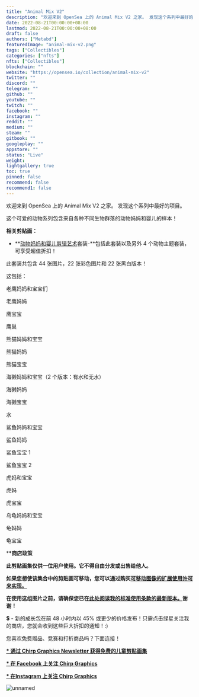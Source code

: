 ```yaml
---
title: "Animal Mix V2"
description: "欢迎来到 OpenSea 上的 Animal Mix V2 之家。 发现这个系列中最好的项目。"
date: 2022-08-21T00:00:00+08:00
lastmod: 2022-08-21T00:00:00+08:00
draft: false
authors: ["Metabd"]
featuredImage: "animal-mix-v2.png"
tags: ["Collectibles"]
categories: ["nfts"]
nfts: ["Collectibles"]
blockchain: ""
website: "https://opensea.io/collection/animal-mix-v2"
twitter: ""
discord: ""
telegram: ""
github: ""
youtube: ""
twitch: ""
facebook: ""
instagram: ""
reddit: ""
medium: ""
steam: ""
gitbook: ""
googleplay: ""
appstore: ""
status: "Live"
weight: 
lightgallery: true
toc: true
pinned: false
recommend: false
recommend1: false
---
```

欢迎来到 OpenSea 上的 Animal Mix V2 之家。 发现这个系列中最好的项目。

这个可爱的动物系列包含来自各种不同生物群落的动物妈妈和婴儿的样本！

**相关剪贴画：**

- **[动物妈妈和婴儿剪辑艺术](https://www.teacherspayteachers.com/Product/50-OFF-Animal-Moms-and-Babies-Clip-Art-Bundle-Chirp-Graphics-6356006)套装-**包括此套装以及另外 4 个动物主题套装，可享受超值折扣！

此套装共包含 44 张图片，22 张彩色图片和 22 张黑白版本！

这包括：

老鹰妈妈和宝宝们

老鹰妈妈

鹰宝宝

鹰巢

熊猫妈妈和宝宝

熊猫妈妈

熊猫宝宝

海獭妈妈和宝宝（2 个版本：有水和无水）

海獭妈妈

海獭宝宝

水

鲨鱼妈妈和宝宝

鲨鱼妈妈

鲨鱼宝宝 1

鲨鱼宝宝 2

虎妈和宝宝

虎妈

虎宝宝

乌龟妈妈和宝宝

龟妈妈

龟宝宝

***\*商店政策**

**此剪贴画集仅供一位用户使用。它不得自由分发或出售给他人。**

**如果您想使该集合中的剪贴画可移动，您可以通过购买[可移动图像的扩展使用许可来实现。](https://www.teacherspayteachers.com/Product/Chirp-Graphics-Extended-Use-License-Moveable-Images-3486354)**

**在使用这组图片之前，请确保您已在[此处阅读我的标准使用条款的最新版本。](https://www.teacherspayteachers.com/Product/Chirp-Graphics-Terms-of-Use-2525598)谢谢！**

**$** - 新的成长包在前 48 小时内以 45% 或更少的价格发布！只需点击绿星关注我的商店，您就会收到这些巨大折扣的通知！:)

您喜欢免费赠品、竞赛和打折商品吗？下面连接！

**[\* 通过 Chirp Graphics Newsletter 获得免费的儿童剪贴画集](http://eepurl.com/bitlpv)**

**[\* 在 Facebook 上关注 Chirp Graphics](https://www.facebook.com/chirpgraphicsclipart/)**

**[\* 在Instagram 上](https://www.instagram.com/chirpgraphics/)[关注 Chirp Graphics](https://www.pinterest.com/chirpgraphics/)**

![unnamed](/Users/yangzhao/Desktop/0821-1000/animal-mix-v2/unnamed.png)